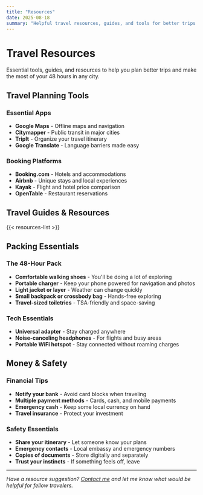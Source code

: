 ```yaml
---
title: "Resources"
date: 2025-08-18
summary: "Helpful travel resources, guides, and tools for better trips."
---
```


# Travel Resources

Essential tools, guides, and resources to help you plan better trips and make the most of your 48 hours in any city.

## Travel Planning Tools

### Essential Apps
- **Google Maps** - Offline maps and navigation
- **Citymapper** - Public transit in major cities
- **TripIt** - Organize your travel itinerary
- **Google Translate** - Language barriers made easy

### Booking Platforms
- **Booking.com** - Hotels and accommodations
- **Airbnb** - Unique stays and local experiences
- **Kayak** - Flight and hotel price comparison
- **OpenTable** - Restaurant reservations

## Travel Guides & Resources

{{< resources-list >}}

## Packing Essentials

### The 48-Hour Pack
- **Comfortable walking shoes** - You'll be doing a lot of exploring
- **Portable charger** - Keep your phone powered for navigation and photos
- **Light jacket or layer** - Weather can change quickly
- **Small backpack or crossbody bag** - Hands-free exploring
- **Travel-sized toiletries** - TSA-friendly and space-saving

### Tech Essentials
- **Universal adapter** - Stay charged anywhere
- **Noise-canceling headphones** - For flights and busy areas
- **Portable WiFi hotspot** - Stay connected without roaming charges

## Money & Safety

### Financial Tips
- **Notify your bank** - Avoid card blocks when traveling
- **Multiple payment methods** - Cards, cash, and mobile payments
- **Emergency cash** - Keep some local currency on hand
- **Travel insurance** - Protect your investment

### Safety Essentials
- **Share your itinerary** - Let someone know your plans
- **Emergency contacts** - Local embassy and emergency numbers
- **Copies of documents** - Store digitally and separately
- **Trust your instincts** - If something feels off, leave

---

*Have a resource suggestion? [Contact me](/work/) and let me know what would be helpful for fellow travelers.*
